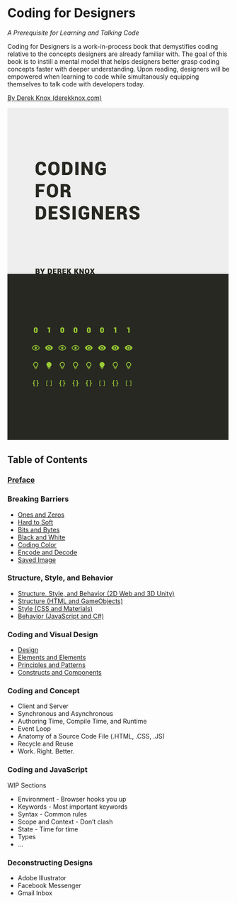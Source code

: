 # Coding for Designers

*A Prerequisite for Learning and Talking Code*

Coding for Designers is a work-in-process book that demystifies coding relative to the concepts designers are already familiar with. The goal of this book is to instill a mental model that helps designers better grasp coding concepts faster with deeper understanding. Upon reading, designers will be empowered when learning to code while simultanously equipping themselves to talk code with developers today.

[By Derek Knox (derekknox.com)](http://www.derekknox.com)

![Coding for Designers](Coding%20For%20Designers/cover-coding-for-designers.jpg "Coding for Designers")

## Table of Contents

### [Preface](Coding%20For%20Designers/Preface.md)

### Breaking Barriers
- [Ones and Zeros](Breaking%20Barriers/Ones%20and%20Zeros.md)
- [Hard to Soft](Breaking%20Barriers/Hard%20to%20Soft.md)
- [Bits and Bytes](Breaking%20Barriers/Bits%20and%20Bytes.md)
- [Black and White](Breaking%20Barriers/Black%20and%20White.md)
- [Coding Color](Breaking%20Barriers/Coding%20Color.md)
- [Encode and Decode](Breaking%20Barriers/Encode%20and%20Decode.md)
- [Saved Image](Breaking%20Barriers/Saved%20Image.md)

### Structure, Style, and Behavior
- [Structure, Style, and Behavior (2D Web and 3D Unity)](Structure%20Style%20Behavior/Structure%2C%20Style%2C%20and%20Behavior.md)
- [Structure (HTML and GameObjects)](Structure%20Style%20Behavior/Structure.md)
- [Style (CSS and Materials)](Structure%20Style%20Behavior/Style.md)
- [Behavior (JavaScript and C#)](Structure%20Style%20Behavior/Behavior.md)

### Coding and Visual Design
- [Design](Coding%20and%20Visual%20Design/Design.md)
- [Elements and Elements](Coding%20and%20Visual%20Design/Elements%20and%20Elements.md)
- [Principles and Patterns](Coding%20and%20Visual%20Design/Principles%20and%20Patterns.md)
- [Constructs and Components](Coding%20and%20Visual%20Design/Constructs%20and%20Components.md)

### Coding and Concept
- Client and Server
- Synchronous and Asynchronous
- Authoring Time, Compile Time, and Runtime
- Event Loop
- Anatomy of a Source Code File (.HTML, .CSS, .JS)
- Recycle and Reuse
- Work. Right. Better.

### Coding and JavaScript
WIP Sections
- Environment - Browser hooks you up
- Keywords - Most important keywords
- Syntax - Common rules
- Scope and Context - Don’t clash
- State - Time for time
- Types
- ...

### Deconstructing Designs
- Adobe Illustrator
- Facebook Messenger
- Gmail Inbox
